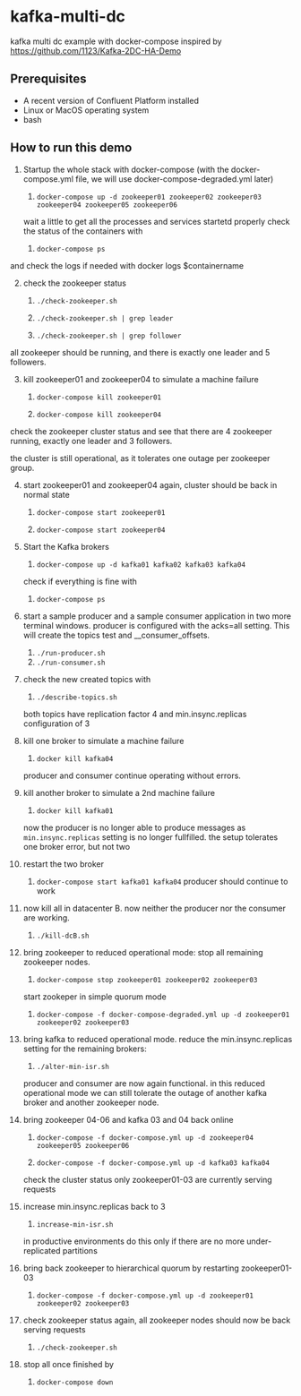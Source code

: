 # kafka-multi-dc

kafka multi dc example with docker-compose 
inspired by https://github.com/1123/Kafka-2DC-HA-Demo

## Prerequisites

* A recent version of Confluent Platform installed
* Linux or MacOS operating system 
* bash



## How to run this demo

1. Startup the whole stack with docker-compose (with the  docker-compose.yml file, we will use docker-compose-degraded.yml later)

    1. `docker-compose up -d zookeeper01 zookeeper02 zookeeper03 zookeeper04 zookeeper05 zookeeper06`

 
   wait a little to get all the processes and services startetd properly
   check the status of the containers with

    1. `docker-compose ps`

and check the logs if needed with
docker logs $containername

2. check the zookeeper status 

    1. `./check-zookeeper.sh`

    1. `./check-zookeeper.sh | grep leader`

    1. `./check-zookeeper.sh | grep follower`


all zookeeper should be running, and there is exactly one leader and 5 followers. 


3. kill zookeeper01 and zookeeper04 to simulate a machine failure

    1. `docker-compose kill zookeeper01` 

    1. `docker-compose kill zookeeper04`

check the zookeeper cluster status and see that there are 4 zookeeper running, exactly one leader and 3 followers. 

the cluster is still operational, as it tolerates one outage per zookeeper group.

4. start zookeeper01 and zookeeper04 again, cluster should be back in normal state

    1. `docker-compose start zookeeper01`

    1. `docker-compose start zookeeper04`


5. Start the Kafka brokers

    1. `docker-compose up -d kafka01 kafka02 kafka03 kafka04`

    check if everything is fine with

	1. `docker-compose ps`


6. start a sample producer and a sample consumer application in two more terminal windows. 
   producer is configured with the acks=all setting. This will create the topics test and __consumer_offsets.
	1. `./run-producer.sh`
	1. `./run-consumer.sh`

7. check the new created topics with 
    1. `./describe-topics.sh`

    both topics have replication factor 4 and min.insync.replicas configuration of 3

8. kill one broker to simulate a machine failure
    1. `docker kill kafka04`

    producer and consumer continue operating without errors.


9. kill another broker to simulate a 2nd machine failure

    1. `docker kill kafka01`

    now the producer is no longer able to produce messages as `min.insync.replicas` setting is no longer fullfilled.
    the setup tolerates one broker error, but not two

10. restart the two broker
    1. `docker-compose start kafka01 kafka04`
    producer should continue to work

11. now kill all in datacenter B. now neither the producer nor the consumer are working.

    1. `./kill-dcB.sh`

12. bring zookeeper to reduced operational mode:
    stop all remaining zookeeper nodes.
    1. `docker-compose stop zookeeper01 zookeeper02 zookeeper03`

    start zookeper in simple quorum mode
    1. `docker-compose -f docker-compose-degraded.yml up -d zookeeper01 zookeeper02 zookeeper03`

13. bring kafka to reduced operational mode. 
    reduce the min.insync.replicas setting for the remaining brokers:
    1. `./alter-min-isr.sh`

     producer and consumer are now again functional. 
     in this reduced operational mode we can still tolerate the outage of another kafka broker and another zookeeper node.

14. bring zookeeper 04-06 and kafka 03 and 04 back online

    1. `docker-compose -f docker-compose.yml up -d zookeeper04 zookeeper05 zookeeper06`

    1. `docker-compose -f docker-compose.yml up -d kafka03 kafka04`

    check the cluster status only zookeeper01-03 are currently serving requests

15. increase min.insync.replicas back to 3
    1. `increase-min-isr.sh`

    in productive environments do this only if there are no more under-replicated partitions

16. bring back zookeeper to hierarchical quorum by restarting zookeeper01-03

    1. `docker-compose -f docker-compose.yml up -d zookeeper01 zookeeper02 zookeeper03`

17. check zookeeper status again, all zookeeper nodes should now be back serving requests

    1. `./check-zookeeper.sh`

18. stop all once finished by
    1. `docker-compose down`

    